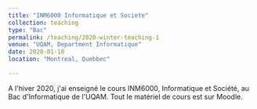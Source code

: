 ```yaml
---
title: "INM6000 Informatique et Societe"
collection: teaching
type: "Bac"
permalink: /teaching/2020-winter-teaching-1
venue: "UQAM, Department Informatique"
date: 2020-01-10
location: "Montreal, Quebbec"

---
```


A l'hiver 2020, j'ai enseigné le cours INM6000, Informatique et Société, au Bac d'Informatique de l'UQAM.
Tout le matériel de cours est sur Moodle.
